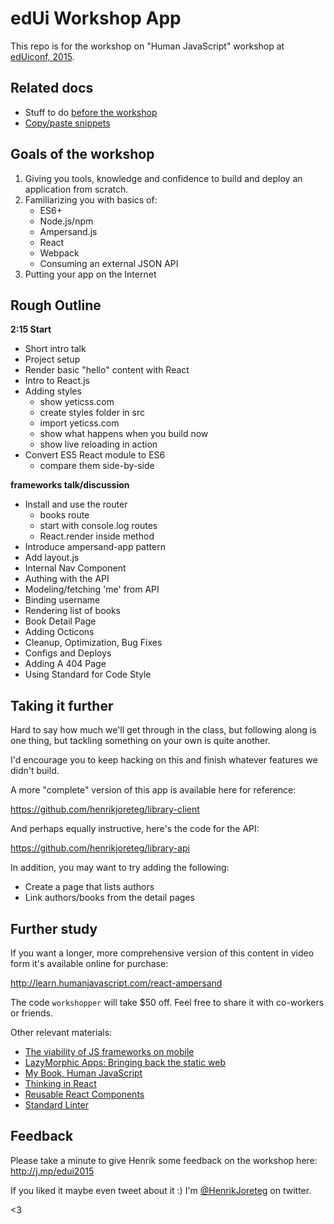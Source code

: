 # edUi Workshop App

This repo is for the workshop on "Human JavaScript" workshop at [edUiconf, 2015](http://eduiconf.org/).

## Related docs

- Stuff to do [before the workshop](beforeclass.md)
- [Copy/paste snippets](copypaste-code.md)

## Goals of the workshop

1. Giving you tools, knowledge and confidence to build and deploy an application from scratch.
2. Familiarizing you with basics of:
    - ES6+
    - Node.js/npm
    - Ampersand.js
    - React
    - Webpack
    - Consuming an external JSON API
3. Putting your app on the Internet

## Rough Outline

**2:15 Start**

- Short intro talk
- Project setup
- Render basic "hello" content with React
- Intro to React.js
- Adding styles
    - show yeticss.com
    - create styles folder in src
    - import yeticss.com
    - show what happens when you build now
    - show live reloading in action
- Convert ES5 React module to ES6
    - compare them side-by-side

**frameworks talk/discussion**

- Install and use the router
    - books route
    - start with console.log routes
    - React.render inside method
- Introduce ampersand-app pattern
- Add layout.js
- Internal Nav Component
- Authing with the API
- Modeling/fetching 'me' from API
- Binding username
- Rendering list of books
- Book Detail Page
- Adding Octicons
- Cleanup, Optimization, Bug Fixes
- Configs and Deploys
- Adding A 404 Page
- Using Standard for Code Style


## Taking it further

Hard to say how much we'll get through in the class, but following along is one thing, but tackling something on your own is quite another. 

I'd encourage you to keep hacking on this and finish whatever features we didn't build. 

A more "complete" version of this app is available here for reference: 

https://github.com/henrikjoreteg/library-client

And perhaps equally instructive, here's the code for the API:

https://github.com/henrikjoreteg/library-api

In addition, you may want to try adding the following: 

- Create a page that lists authors
- Link authors/books from the detail pages

## Further study

If you want a longer, more comprehensive version of this content in video form it's available online for purchase: 

http://learn.humanjavascript.com/react-ampersand

The code `workshopper` will take $50 off. Feel free to share it with co-workers or friends.

Other relevant materials:

- [The viability of JS frameworks on mobile](https://joreteg.com/blog/viability-of-js-frameworks-on-mobile)
- [LazyMorphic Apps: Bringing back the static web](https://blog.andyet.com/2015/05/18/lazymorphic-apps-bringing-back-static-web)
- [My Book, Human JavaScript](http://humanjavascript.com)
- [Thinking in React](https://facebook.github.io/react/docs/thinking-in-react.html)
- [Reusable React Components](https://facebook.github.io/react/docs/reusable-components.html)
- [Standard Linter](https://github.com/feross/standard)

## Feedback

Please take a minute to give Henrik some feedback on the workshop here: http://j.mp/edui2015

If you liked it maybe even tweet about it :) I'm [@HenrikJoreteg](http://twitter.com/henrikjoreteg) on twitter. 

<3